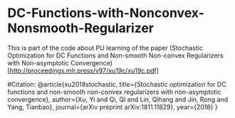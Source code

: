 # DC-Functions-with-Nonconvex-Nonsmooth-Regularizer
This is part of the code about PU learning of the paper (Stochastic Optimization for DC Functions and Non-smooth Non-convex
Regularizers with Non-asymptotic Convergence)[http://proceedings.mlr.press/v97/xu19c/xu19c.pdf]

#Citation:
@article{xu2018stochastic,
  title={Stochastic optimization for DC functions and non-smooth non-convex regularizers with non-asymptotic convergence},
  author={Xu, Yi and Qi, Qi and Lin, Qihang and Jin, Rong and Yang, Tianbao},
  journal={arXiv preprint arXiv:1811.11829},
  year={2018}
}
